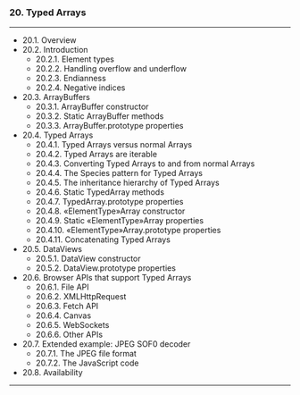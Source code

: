 ### 20. Typed Arrays
---
* 20.1. Overview
* 20.2. Introduction
  * 20.2.1. Element types
  * 20.2.2. Handling overflow and underflow
  * 20.2.3. Endianness
  * 20.2.4. Negative indices
* 20.3. ArrayBuffers
  * 20.3.1. ArrayBuffer constructor
  * 20.3.2. Static ArrayBuffer methods
  * 20.3.3. ArrayBuffer.prototype properties
* 20.4. Typed Arrays
  * 20.4.1. Typed Arrays versus normal Arrays
  * 20.4.2. Typed Arrays are iterable
  * 20.4.3. Converting Typed Arrays to and from normal Arrays
  * 20.4.4. The Species pattern for Typed Arrays
  * 20.4.5. The inheritance hierarchy of Typed Arrays
  * 20.4.6. Static TypedArray methods
  * 20.4.7. TypedArray.prototype properties
  * 20.4.8. «ElementType»Array constructor
  * 20.4.9. Static «ElementType»Array properties
  * 20.4.10. «ElementType»Array.prototype properties
  * 20.4.11. Concatenating Typed Arrays
* 20.5. DataViews
  * 20.5.1. DataView constructor
  * 20.5.2. DataView.prototype properties
* 20.6. Browser APIs that support Typed Arrays
  * 20.6.1. File API
  * 20.6.2. XMLHttpRequest
  * 20.6.3. Fetch API
  * 20.6.4. Canvas
  * 20.6.5. WebSockets
  * 20.6.6. Other APIs
* 20.7. Extended example: JPEG SOF0 decoder
  * 20.7.1. The JPEG file format
  * 20.7.2. The JavaScript code
* 20.8. Availability
---
